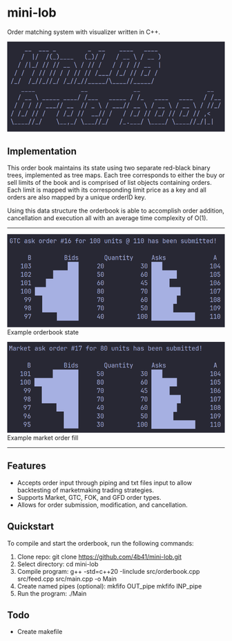 # mini-lob

Order matching system with visualizer written in C++. 

![start](./res/start.png)

## Implementation

This order book maintains its state using two separate red-black binary trees, implemented as tree maps. Each tree corresponds to either the buy or sell limits of the book and is comprised of list objects containing orders. Each limit is mapped with its corresponding limit price as a key and all orders are also mapped by a unique orderID key.

Using this data structure the orderbook is able to accomplish order addition, cancellation and execution all with an average time complexity of O(1).

---

![ex1](./res/example_1.png)<br>
Example orderbook state

![ex2](./res/example_2.png) <br>
Example market order fill

---

## Features

* Accepts order input through piping and txt files input to allow backtesting of marketmaking trading strategies.
* Supports Market, GTC, FOK, and GFD order types.
* Allows for order submission, modification, and cancellation.

## Quickstart

To compile and start the orderbook, run the following commands:

1. Clone repo: git clone https://github.com/4b41/mini-lob.git
2. Select directory: cd mini-lob
3. Compile program: g++ -std=c++20 -Iinclude src/orderbook.cpp src/feed.cpp src/main.cpp -o Main
4. Create named pipes (optional): mkfifo OUT_pipe mkfifo INP_pipe
6. Run the program: ./Main

## Todo

* Create makefile

